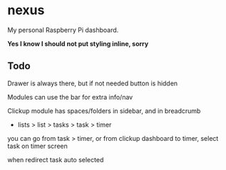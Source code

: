 # nexus

My personal Raspberry Pi dashboard.

**Yes I know I should not put styling inline, sorry**

## Todo

Drawer is always there, but if not needed button is hidden

Modules can use the bar for extra info/nav

Clickup module has spaces/folders in sidebar, and in breadcrumb

- lists > list > tasks > task > timer

you can go from task > timer, or from clickup dashboard to timer, select task on timer screen

when redirect task auto selected
